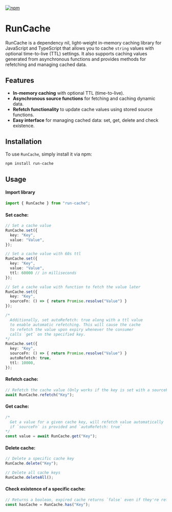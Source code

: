 [![npm](https://img.shields.io/npm/v/run-cache?colorA=000000&colorB=ff98a2)](https://www.npmjs.com/package/run-cache)

# RunCache

RunCache is a dependency nil, light-weight in-memory caching library for JavaScript and TypeScript that allows you to cache `string` values with optional time-to-live (TTL) settings. It also supports caching values generated from asynchronous functions and provides methods for refetching and managing cached data.

## Features

- **In-memory caching** with optional TTL (time-to-live).
- **Asynchronous source functions** for fetching and caching dynamic data.
- **Refetch functionality** to update cache values using stored source functions.
- **Easy interface** for managing cached data: set, get, delete and check existence.

## Installation

To use `RunCache`, simply install it via npm:

```bash
npm install run-cache
```

## Usage

#### Import library

```ts
import { RunCache } from "run-cache";
```

#### Set cache:

```ts
// Set a cache value
RunCache.set({
  key: "Key",
  value: "Value",
});

// Set a cache value with 60s ttl
RunCache.set({
  key: "Key",
  value: "Value",
  ttl: 60000 // in milliseconds
});

// Set a cache value with function to fetch the value later
RunCache.set({
  key: "Key",
  sourceFn: () => { return Promise.resolve("Value") }
});

/*
  Additionally, set autoRefetch: true along with a ttl value 
  to enable automatic refetching. This will cause the cache 
  to refetch the value upon expiry whenever the consumer 
  calls `get` on the specified key.
*/
RunCache.set({
  key: "Key",
  sourceFn: () => { return Promise.resolve("Value") }
  autoRefetch: true,
  ttl: 10000,
});
```

#### Refetch cache:

```ts
// Refetch the cache value (Only works if the key is set with a sourceFn)
await RunCache.refetch("Key");
```

#### Get cache:

```ts
/* 
  Get a value for a given cache key, will refetch value automatically
  if `sourceFn` is provided and `autoRefetch: true` 
*/
const value = await RunCache.get("Key");
```

#### Delete cache:

```ts
// Delete a specific cache key
RunCache.delete("Key");

// Delete all cache keys
RunCache.deleteAll();
```

#### Check existence of a specific cache:

```ts
// Returns a boolean, expired cache returns `false` even if they're refetchable
const hasCache = RunCache.has("Key");
```
